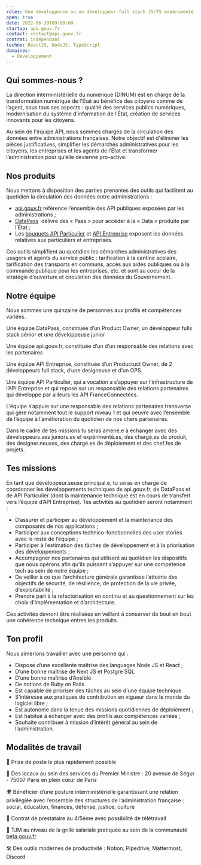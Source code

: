 ```yaml
---
roles: Une développeuse ou un développeur full stack JS/TS expérimenté(e)
open: true
date: 2022-06-30T09:00:00
startup: api.gouv.fr
contact: contact@api.gouv.fr
contrat: indépendant
techno: ReactJS, NodeJS, TypeScript
domaines:
  - Développement
---
```


## **Qui sommes-nous ?**

La direction interministérielle du numérique (DINUM) est en charge de la transformation numérique de l’État au bénéfice des citoyens comme de l’agent, sous tous ses aspects : qualité des services publics numériques, modernisation du système d’information de l’État, création de services innovants pour les citoyens.

Au sein de l'équipe API, nous sommes chargés de la circulation des données entre administrations françaises. Notre objectif est d'éliminer les pièces justificatives, simplifier les démarches administratives pour les citoyens, les entreprises et les agents de l’Etat et transformer l’administration pour qu’elle devienne pro-active.

## Nos produits

Nous mettons à disposition des parties prenantes des outils qui facilitent au quotidien la circulation des données entre administrations :

- [api.gouv.fr](http://api.gouv.fr/) référence l’ensemble des API publiques exposées par les administrations ;
- [DataPass](https://beta.gouv.fr/startups/datapass.html)  délivre des « Pass » pour accéder à la « Data » produite par l’État ;
- Les [bouquets API Particulier](https://beta.gouv.fr/startups/api-particulier.html) et [API Entreprise](https://beta.gouv.fr/startups/api-entreprise.html) exposent les données relatives aux particuliers et entreprises.

Ces outils simplifient au quotidien les démarches administratives des usagers et agents du service public : tarification à la cantine scolaire, tarification des transports en communs, accès aux aides publiques ou à la commande publique pour les entreprises, etc. et sont au coeur de la stratégie d’ouverture et circulation des données du Gouvernement.

## Notre équipe

Nous sommes une quinzaine de personnes aux profils et compétences variées.

Une équipe DataPass, constituée d’un Product Owner, un développeur fulls stack sénior et une développeuse junior

Une équipe api.gouv.fr, constituée d’un d’un responsable des relations avec les partenaires

Une équipe API Entreprise, constituée d’un Productuct Owner, de 2 développeurs full stack, d’une designeuse et d’un OPS.

Une équipe API Particulier, qui a vocation a s’appuyer sur l’infrastructure de l’API Entreprise et qui repose sur un responsable des relations partenaires qui développe par ailleurs les API FranceConnectées.

L’équipe s’appuie sur une responsable des relations partenaires transverse qui gère notamment tout le support niveau 1 et qui oeuvre avec l’ensemble de l’équipe à l’amélioration du quotidien de nos chers partenaires.

Dans le cadre de tes missions tu seras amené.e à échanger avec des développeurs.ses juniors.es et expérimenté.es, des chargé.es de produit, des designer.neuses, des chargé.es de déploiement et des chef.fes de projets. 

## Tes **missions**

En tant que developpeur.seuse principal.e, tu seras en charge de coordonner les développements techniques de api.gouv.fr, de DataPass et de API Particulier (dont la maintenance technique est en cours de transfert vers l’équipe d’API Entreprise). Tes activités au quotidien seront notamment : 

- D’assurer et participer au développement et la maintenance des composants de nos applications ;
- Participer aux conceptions technico-fonctionnelles des user stories avec le reste de l’équipe ;
- Participer à l’estimation des tâches de développement et à la priorisation des développements ;
- Accompagner nos partenaires qui utilisent au quotidien les dispositifs que nous opérons afin qu’ils puissent s’appuyer sur une compétence tech au sein de notre équipe ;
- De veiller à ce que l’architecture générale garantisse l’atteinte des objectifs de sécurité, de résilience, de protection de la vie privée, d’exploitabilité ;
- Prendre part à la refactorisation en continu et au questionnement sur les choix d’implémentation et d’architecture.

Ces activités devront être réalisées en veillant à conserver de bout en bout une cohérence technique entres les produits. 

## Ton profil

Nous aimerions travailler avec une personne qui : 

- Dispose d’une excellente maîtrise des languages Node JS et React ;
- D’une bonne maîtrise de Next JS et Postgre SQL
- D’une bonne maîtrise d’Ansible
- De notions de Ruby on Rails
- Est capable de prioriser des tâches au sein d'une équipe technique
- S’intéresse aux pratiques de contribution en vigueur dans le monde du logiciel libre ;
- Est autonome dans la tenue des missions quotidiennes de déploiement ;
- Est habitué à échanger avec des profils aux compétences variées ;
- Souhaite contribuer à mission d’intérêt général au sein de l’administration.

## **Modalités de travail**

🚀 Prise de poste le plus rapidement possible 

📍 Des locaux au sein des services du Premier Ministre : 20 avenue de Ségur - 75007 Paris en plein cœur de Paris

🌍 Bénéficier d’une posture interministérielle garantissant une relation privilégiée avec l’ensemble des structures de l’administration française : social, éducation, finances, défense, justice, culture

📝 Contrat de prestataire au 4/5ème avec possibilité de télétravail

📖 TJM au niveau de la grille salariale pratiquée au sein de la communauté [beta.gouv.fr](http://beta.gouv.fr) 

🛠 Des outils modernes de productivité : Notion, Pipedrive, Mattermost, Discord
